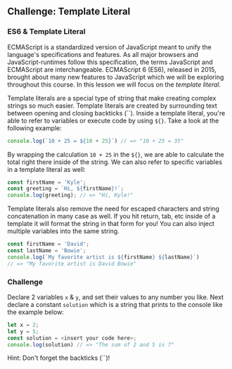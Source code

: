 ## Challenge: Template Literal

### ES6 & Template Literal

ECMAScript is a standardized version of JavaScript meant to unify the language's specifications and features. As all major browsers and JavaScript-runtimes follow this specification, the terms JavaScript and ECMAScript are interchangeable. ECMAScript 6 (ES6), released in 2015, brought about many new features to JavaScript which we will be exploring throughout this course. In this lesson we will focus on the *template literal*.

Template literals are a special type of string that make creating complex strings so much easier. Template literals are created by surrounding text between opening and closing backticks (``). Inside a template literal, you're able to refer to variables or execute code by using `${}`. Take a look at the following example:

```js
console.log(`10 + 25 = ${10 + 25}`) // => "10 + 25 = 35"
```

By wrapping the calculation `10 + 25` in the `${}`, we are able to calculate the total right there inside of the string. We can also refer to specific variables in a template literal as well:

```js
const firstName = 'Kyle';
const greeting = `Hi, ${firstName}!`;
console.log(greeting); // => "Hi, Kyle!"
```

Template literals also remove the need for escaped characters and string concatenation in many case as well. If you hit return, tab, etc inside of a template it will format the string in that form for you! You can also inject multiple variables into the same string.

```js
const firstName = 'David';
const lastName = 'Bowie';
console.log(`My favorite artist is ${firstName} ${lastName}`)
// => "My favorite artist is David Bowie"
```

### Challenge

Declare 2 variables `x` & `y`, and set their values to any number you like. Next declare a constant `solution` which is a string that prints to the console like the example below:

```js
let x = 2;
let y = 5;
const solution = <insert your code here>;
console.log(solution) // => "The sum of 2 and 5 is 7"
```

Hint: Don't forget the backticks (``)!